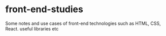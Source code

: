 # front-end-studies
Some notes and use cases of front-end technologies such as HTML, CSS, React. useful libraries etc
